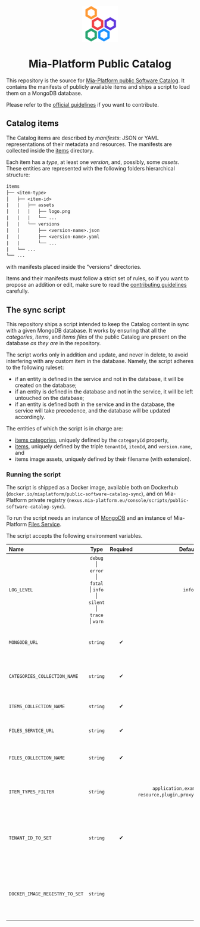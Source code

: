 <div align="center">
  <a href=https://www.mia-platform.eu/>
  <img alt="logo" src="./public/mia-platform-logo.png" height="96">
</a>

# Mia-Platform Public Catalog

</div>

This repository is the source for [Mia-Platform public Software Catalog](https://docs.mia-platform.eu/docs/software-catalog/overview). It contains the manifests of publicly available items and ships a script to load them on a MongoDB database.

Please refer to the [official guidelines](./CONTRIBUTING.md) if you want to contribute.

## Catalog items

The Catalog items are described by *manifests*: JSON or YAML representations of their metadata and resources. The manifests are collected inside the [items](./items/) directory.

Each item has a *type*, at least one *version*, and, possibly, some *assets*. These entities are represented with the following folders hierarchical structure:

```txt
items
├── <item-type>
│   ├── <item-id>
|   |   ├── assets
|   |   |   ├── logo.png
|   |   |   └── ...
│   |   └── versions
|   |       ├── <version-name>.json
|   |       ├── <version-name>.yaml
|   |       └── ...
|   └── ...
└── ...
```

with manifests placed inside the "versions" directories.

Items and their manifests must follow a strict set of rules, so if you want to propose an addition or edit, make sure to read the [contributing guidelines](./CONTRIBUTING.md) carefully.

## The sync script

This repository ships a script intended to keep the Catalog content in sync with a given MongoDB database. It works by ensuring that all the *categories*, *items*, and *items files* of the public Catalog are present on the database *as they are* in the repository.

The script works only in addition and update, and never in delete, to avoid interfering with any custom item in the database. Namely, the script adheres to the following ruleset:

- if an entity is defined in the service and not in the database, it will be created on the database;
- if an entity is defined in the database and not in the service, it will be left untouched on the database;
- if an entity is defined both in the service and in the database, the service will take precedence, and the database will be updated accordingly.

The entities of which the script is in charge are:

- [items categories](./assets/categories.json), uniquely defined by the `categoryId` property,
- [items](./items), uniquely defined by the triple `tenantId`, `itemId`, and `version.name`, and
- items image assets, uniquely defined by their filename (with extension).

### Running the script

The script is shipped as a Docker image, available both on Dockerhub (`docker.io/miaplatform/public-software-catalog-sync`), and on Mia-Platform private registry (`nexus.mia-platform.eu/console/scripts/public-software-catalog-sync`).

To run the script needs an instance of [MongoDB](https://www.mongodb.com/) and an instance of Mia-Platform [Files Service](https://docs.mia-platform.eu/docs/runtime_suite/files-service/configuration).

The script accepts the following environment variables.

| Name                           |                                   Type                                   | Required |                               Default                               | Description                                                                                                                                                       |
| :----------------------------- | :----------------------------------------------------------------------: | :------: | :-----------------------------------------------------------------: | :---------------------------------------------------------------------------------------------------------------------------------------------------------------- |
| `LOG_LEVEL`                    | `debug` \| `error` \| `fatal` \| `info` \| `silent` \| `trace` \| `warn` |          |                               `info`                                | [Pino](https://github.com/pinojs/pino) logger log level.                                                                                                          |
| `MONGODB_URL`                  |                                 `string`                                 |    ✔     |                                                                     | MongoDB connection string with database name.                                                                                                                     |
| `CATEGORIES_COLLECTION_NAME`   |                                 `string`                                 |    ✔     |                                                                     | Name of the *items categories* MongoDB collection.                                                                                                                |
| `ITEMS_COLLECTION_NAME`        |                                 `string`                                 |    ✔     |                                                                     | Name of the *items* MongoDB collection.                                                                                                                           |
| `FILES_SERVICE_URL`            |                                 `string`                                 |    ✔     |                                                                     | Base URL of the Files Service.                                                                                                                                    |
| `FILES_COLLECTION_NAME`        |                                 `string`                                 |    ✔     |                                                                     | Name of the *items files* MongoDB collection.                                                                                                                     |
| `ITEM_TYPES_FILTER`            |                                 `string`                                 |          | `application,example,custom-resource,plugin,proxy,sidecar,template` | Comma-separated list of item types to sync.                                                                                                                       |
| `TENANT_ID_TO_SET`             |                                 `string`                                 |    ✔     |                                                                     | Identifier of the Mia-Platform [company](https://docs.mia-platform.eu/docs/console/company-configuration/overview) to set as `tenantId` property of synced items. |
| `DOCKER_IMAGE_REGISTRY_TO_SET` |                                 `string`                                 |          |                                                                     | Docker registry URL to set as `dockerImage` property of synced items.                                                                                             |
